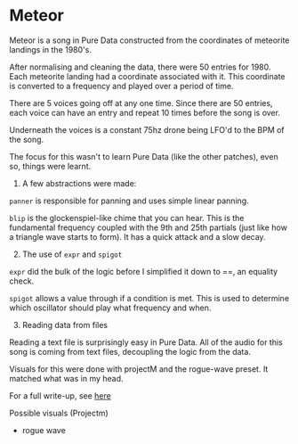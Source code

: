 # Meteor

Meteor is a song in Pure Data constructed from the coordinates of meteorite
landings in the 1980's.

After normalising and cleaning the data, there were 50 entries for 1980. Each
meteorite landing had a coordinate associated with it. This coordinate is
converted to a frequency and played over a period of time.

There are 5 voices going off at any one time. Since there are 50 entries, each
voice can have an entry and repeat 10 times before the song is over.

Underneath the voices is a constant 75hz drone being LFO'd to the BPM of the
song.

The focus for this wasn't to learn Pure Data (like the other patches), even so,
things were learnt.

1) A few abstractions were made:

`panner` is responsible for panning and uses simple linear panning.

`blip` is the glockenspiel-like chime that you can hear. This is the fundamental
frequency coupled with the 9th and 25th partials (just like how a triangle wave
starts to form). It has a quick attack and a slow decay.

2) The use of `expr` and `spigot`

`expr` did the bulk of the logic before I simplified it down to ==, an equality
check.

`spigot` allows a value through if a condition is met. This is used to determine
which oscillator should play what frequency and when.

3) Reading data from files

Reading a text file is surprisingly easy in Pure Data. All of the audio for this
song is coming from text files, decoupling the logic from the data.

Visuals for this were done with projectM and the rogue-wave preset. It matched
what was in my head.

For a full write-up, see
[here](https://github.com/joereynolds/life/docs/pure-data/meteors/docs/meteor.md)

Possible visuals (Projectm)
- rogue wave
